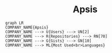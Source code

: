 <h1 align="center">Apsis</h1>

```mermaid
graph LR
COMPANY_NAME{Apsis}
COMPANY_NAME ---> U{Users} ---> UN[2]
COMPANY_NAME ---> R{Repositories} ---> RN[70]
COMPANY_NAME ---> G{Gists} ---> GN[10]
COMPANY_NAME ---> ML{Most Used<br>Languages}
```
